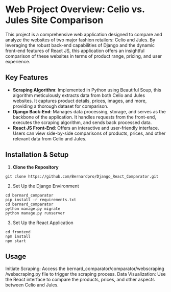 # Web Project Overview: Celio vs. Jules Site Comparison

This project is a comprehensive web application designed to compare and analyze the websites of two major fashion retailers: Celio and Jules. By leveraging the robust back-end capabilities of Django and the dynamic front-end features of React JS, this application offers an insightful comparison of these websites in terms of product range, pricing, and user experience.

## Key Features

- **Scraping Algorithm**: Implemented in Python using Beautiful Soup, this algorithm meticulously extracts data from both Celio and Jules websites. It captures product details, prices, images, and more, providing a thorough dataset for comparison.
- **Django Back-End**: Manages data processing, storage, and serves as the backbone of the application. It handles requests from the front-end, executes the scraping algorithm, and sends back processed data.
- **React JS Front-End**: Offers an interactive and user-friendly interface. Users can view side-by-side comparisons of products, prices, and other relevant data from Celio and Jules.

## Installation & Setup

1. **Clone the Repository**
```
git clone https://github.com/Bernardpro/Django_React_Comparator.git
```
2. Set Up the Django Environment

```
cd bernard_comparator
pip install -r requirements.txt
cd bernard_comparator
python manage.py migrate
python manage.py runserver
```
3. Set Up the React Application
```
cd frontend
npm install
npm start
```
## Usage
Initiate Scraping: Access the bernard_comparator/comparator/webscraping
/webscraping.py file to trigger the scraping process.
Data Visualization: Use the React interface to compare the products, prices, and other aspects between Celio and Jules.
